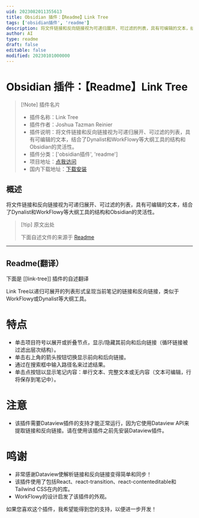 ```yaml
---
uid: 2023082011355613
title: Obsidian 插件：【Readme】Link Tree
tags: ['obsidian插件', 'readme']
description: 将文件链接和反向链接视为可递归展开、可过滤的列表，具有可编辑的文本，结合了Dynalist和WorkFlowy等大纲工具的结构和Obsidian的灵活性。
author: AI
type: readme
draft: false
editable: false
modified: 20230101000000
---
```


# Obsidian 插件：【Readme】Link Tree

> [!Note] 插件名片
> - 插件名称：Link Tree
> - 插件作者：Joshua Tazman Reinier
> - 插件说明：将文件链接和反向链接视为可递归展开、可过滤的列表，具有可编辑的文本，结合了Dynalist和WorkFlowy等大纲工具的结构和Obsidian的灵活性。
> - 插件分类：['obsidian插件', 'readme']
> - 项目地址：[点我访问](https://github.com/joshuatazrein/obsidian-link-tree)
> - 国内下载地址：[下载安装](https://pkmer.cn/products/plugin/pluginMarket/?link-tree)

## 概述

将文件链接和反向链接视为可递归展开、可过滤的列表，具有可编辑的文本，结合了Dynalist和WorkFlowy等大纲工具的结构和Obsidian的灵活性。



> [!tip] 原文出处
> 
>下面自述文件的来源于 [Readme](https://ghproxy.net/https://raw.githubusercontent.com/joshuatazrein/obsidian-link-tree/main/README.md)
> 

---

## Readme(翻译）

下面是 [[link-tree]] 插件的自述翻译


Link Tree以递归可展开的列表形式呈现当前笔记的链接和反向链接，类似于WorkFlowy或Dynalist等大纲工具。
# 特点
- 单击项目符号以展开或折叠节点，显示/隐藏其前向和后向链接（循环链接被过滤出层次结构）。
- 单击右上角的箭头按钮切换显示前向和后向链接。
- 通过在搜索框中输入路径名来过滤结果。
- 单击点按钮以显示笔记内容：单行文本、完整文本或无内容（文本可编辑，行将保存到笔记中）。
# 注意
- 该插件需要Dataview插件的支持才能正常运行，因为它使用Dataview API来提取链接和反向链接。请在使用该插件之前先安装Dataview插件。
# 鸣谢
- 非常感谢Dataview使解析链接和反向链接变得简单和同步！
- 该插件使用了包括React、react-transition、react-contenteditable和Tailwind CSS在内的库。
- WorkFlowy的设计启发了该插件的外观。

如果您喜欢这个插件，我希望能得到您的支持，以便进一步开发！





